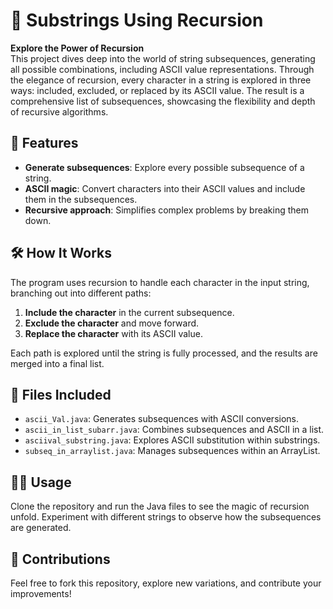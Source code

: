 # 🎯 Substrings Using Recursion

**Explore the Power of Recursion**  
This project dives deep into the world of string subsequences, generating all possible combinations, including ASCII value representations. Through the elegance of recursion, every character in a string is explored in three ways: included, excluded, or replaced by its ASCII value. The result is a comprehensive list of subsequences, showcasing the flexibility and depth of recursive algorithms.

## 🚀 Features
- **Generate subsequences**: Explore every possible subsequence of a string.
- **ASCII magic**: Convert characters into their ASCII values and include them in the subsequences.
- **Recursive approach**: Simplifies complex problems by breaking them down.

## 🛠️ How It Works
The program uses recursion to handle each character in the input string, branching out into different paths:
1. **Include the character** in the current subsequence.
2. **Exclude the character** and move forward.
3. **Replace the character** with its ASCII value.

Each path is explored until the string is fully processed, and the results are merged into a final list.

## 📂 Files Included
- `ascii_Val.java`: Generates subsequences with ASCII conversions.
- `ascii_in_list_subarr.java`: Combines subsequences and ASCII in a list.
- `asciival_substring.java`: Explores ASCII substitution within substrings.
- `subseq_in_arraylist.java`: Manages subsequences within an ArrayList.

## 🧑‍💻 Usage
Clone the repository and run the Java files to see the magic of recursion unfold. Experiment with different strings to observe how the subsequences are generated.

## 🌟 Contributions
Feel free to fork this repository, explore new variations, and contribute your improvements!
